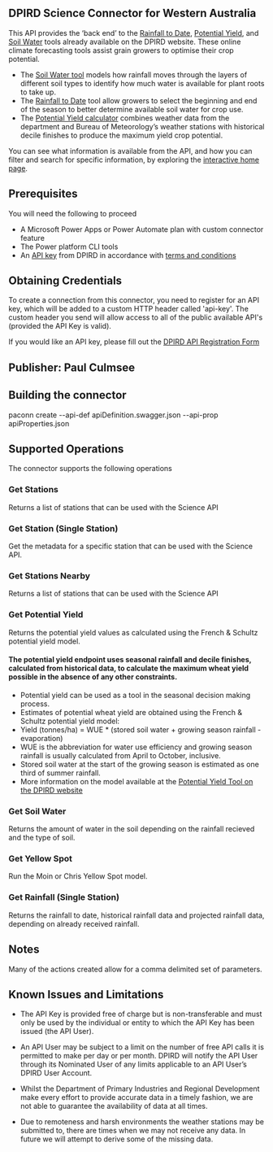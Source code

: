 
## DPIRD Science Connector for Western Australia
This API provides the ‘back end’ to the [Rainfall to Date](https://www.agric.wa.gov.au/climate-weather/rainfall-date-tool-western-australia/), [Potential Yield](https://www.agric.wa.gov.au/climate-weather/potential-yield-tool/), and [Soil Water](https://www.agric.wa.gov.au/climate-weather/soil-water-tool/#?station=10115&soil=3&groundCover=1) tools already available on the DPIRD website. These online climate forecasting tools assist grain growers to optimise their crop potential.

* The [Soil Water tool](https://www.agric.wa.gov.au/climate-weather/soil-water-tool/#?station=10115&soil=3&groundCover=1) models how rainfall moves through the layers of different soil types to identify how much water is available for plant roots to take up.
* The [Rainfall to Date](https://www.agric.wa.gov.au/climate-weather/rainfall-date-tool-western-australia/) tool allow growers to select the beginning and end of the season to better determine available soil water for crop use.
* The [Potential Yield calculator](https://www.agric.wa.gov.au/climate-weather/potential-yield-tool/) combines weather data from the department and Bureau of Meteorology’s weather stations with historical decile finishes to produce the maximum yield crop potential.

You can see what information is available from the API, and how you can filter and search for specific information, by exploring the [interactive home page](https://www.agric.wa.gov.au/science-api-20).

## Prerequisites
You will need the following to proceed
* A Microsoft Power Apps or Power Automate plan with custom connector feature
* The Power platform CLI tools
* An [API key](https://www.agric.wa.gov.au/form/dpird-api-registration) from DPIRD in accordance with [terms and conditions](https://www.agric.wa.gov.au/apis/api-terms-and-conditions)

## Obtaining Credentials
To create a connection from this connector, you need to register for an API key, which will be added to a custom HTTP header called 'api-key'. The custom header you send will allow access to all of the public available API's (provided the API Key is valid).

If you would like an API key, please fill out the [DPIRD API Registration Form](https://www.agric.wa.gov.au/form/dpird-api-registration)

## Publisher: Paul Culmsee

## Building the connector 
paconn create --api-def apiDefinition.swagger.json --api-prop apiProperties.json

## Supported Operations
The connector supports the following operations
### Get Stations 
Returns a list of stations that can be used with the Science API

### Get Station (Single Station) 
Get the metadata for a specific station that can be used with the Science API.

### Get Stations Nearby 
Returns a list of stations that can be used with the Science API

### Get Potential Yield 
Returns the potential yield values as calculated using the French & Schultz potential yield model. 
#### The potential yield endpoint uses seasonal rainfall and decile finishes, calculated from historical data, to calculate the maximum wheat yield possible in the absence of any other constraints.
* Potential yield can be used as a tool in the seasonal decision making process.
* Estimates of potential wheat yield are obtained using the French & Schultz potential yield model:
* Yield (tonnes/ha) = WUE * (stored soil water + growing season rainfall - evaporation)
* WUE is the abbreviation for water use efficiency and growing season rainfall is usually calculated from April to October, inclusive.
* Stored soil water at the start of the growing season is estimated as one third of summer rainfall.
* More information on the model available at the [Potential Yield Tool on the DPIRD website](https://www.agric.wa.gov.au/climate-weather/potential-yield-tool)

### Get Soil Water
Returns the amount of water in the soil depending on the rainfall recieved and the type of soil.

### Get Yellow Spot
Run the Moin or Chris Yellow Spot model.

### Get Rainfall (Single Station)
Returns the rainfall to date, historical rainfall data and projected rainfall data, depending on already received rainfall.

## Notes
Many of the actions created allow for a comma delimited set of parameters. 

## Known Issues and Limitations
* The API Key is provided free of charge but is non-transferable and must only be used by the individual or entity to which the API Key has been issued (the API User).

* An API User may be subject to a limit on the number of free API calls it is permitted to make per day or per month. DPIRD will notify the API User through its Nominated User of any limits applicable to an API User’s DPIRD User Account.

* Whilst the Department of Primary Industries and Regional Development make every effort to provide accurate data in a timely fashion, we are not able to guarantee the availability of data at all times.

* Due to remoteness and harsh environments the weather stations may be submitted to, there are times when we may not receive any data. In future we will attempt to derive some of the missing data.